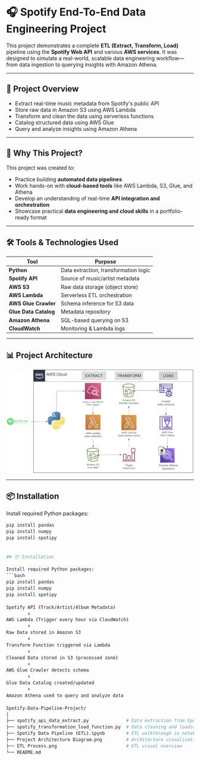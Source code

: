 # 🎧 Spotify End-To-End Data Engineering Project

This project demonstrates a complete **ETL (Extract, Transform, Load)** pipeline using the **Spotify Web API** and various **AWS services**. It was designed to simulate a real-world, scalable data engineering workflow—from data ingestion to querying insights with Amazon Athena.

---

## 🚀 Project Overview

- Extract real-time music metadata from Spotify's public API  
- Store raw data in Amazon S3 using AWS Lambda  
- Transform and clean the data using serverless functions  
- Catalog structured data using AWS Glue  
- Query and analyze insights using Amazon Athena

---

## 🧠 Why This Project?

This project was created to:
- Practice building **automated data pipelines**
- Work hands-on with **cloud-based tools** like AWS Lambda, S3, Glue, and Athena
- Develop an understanding of real-time **API integration and orchestration**
- Showcase practical **data engineering and cloud skills** in a portfolio-ready format

---

## 🛠️ Tools & Technologies Used

| Tool               | Purpose                                |
|--------------------|----------------------------------------|
| **Python**         | Data extraction, transformation logic  |
| **Spotify API**    | Source of music/artist metadata        |
| **AWS S3**         | Raw data storage (object store)        |
| **AWS Lambda**     | Serverless ETL orchestration           |
| **AWS Glue Crawler**| Schema inference for S3 data         |
| **Glue Data Catalog** | Metadata repository                |
| **Amazon Athena**  | SQL-based querying on S3               |
| **CloudWatch**     | Monitoring & Lambda logs               |

---

## 📊 Project Architecture

![Architecture Diagram](https://github.com/ArpiteshSrivastava/spotify-data-engineering-project/blob/main/Project%20Architecture%20Diagram.png)

---

## 📦 Installation

Install required Python packages:
```bash
pip install pandas
pip install numpy
pip install spotipy


## 📦 Installation

Install required Python packages:
```bash
pip install pandas
pip install numpy
pip install spotipy

Spotify API (Track/Artist/Album Metadata)
        ⬇
AWS Lambda (Trigger every hour via CloudWatch)
        ⬇
Raw Data stored in Amazon S3
        ⬇
Transform Function triggered via Lambda
        ⬇
Cleaned Data stored in S3 (processed zone)
        ⬇
AWS Glue Crawler detects schema
        ⬇
Glue Data Catalog created/updated
        ⬇
Amazon Athena used to query and analyze data

Spotify-Data-Pipeline-Project/
│
├── spotify_api_data_extract.py              # Data extraction from Spotify API
├── spotify_transformation_load_function.py  # Data cleaning and loading
├── Spotify Data Pipeline (ETL).ipynb        # ETL walkthrough in notebook format
├── Project Architecture Diagram.png         # Architecture visualization
├── ETL Process.png                          # ETL visual overview
└── README.md
